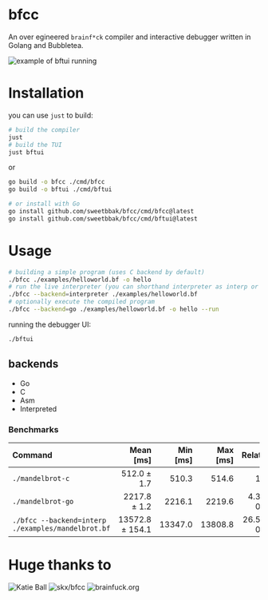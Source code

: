 # bfcc

An over egineered `brainf*ck` compiler and interactive debugger written in Golang and Bubbletea.

![example of bftui running](assets/bftui.gif)

# Installation

you can use `just` to build:

```sh
# build the compiler
just
# build the TUI
just bftui
```

or

```sh
go build -o bfcc ./cmd/bfcc
go build -o bftui ./cmd/bftui

# or install with Go
go install github.com/sweetbbak/bfcc/cmd/bfcc@latest
go install github.com/sweetbbak/bfcc/cmd/bftui@latest
```

# Usage

```sh
# building a simple program (uses C backend by default)
./bfcc ./examples/helloworld.bf -o hello
# run the live interpreter (you can shorthand interpreter as interp or w/e as long as the first char is 'i')
./bfcc --backend=interpreter ./examples/helloworld.bf
# optionally execute the compiled program
./bfcc --backend=go ./examples/helloworld.bf -o hello --run
```

running the debugger UI:

```sh
./bftui
```

## backends

- Go
- C
- Asm
- Interpreted

### Benchmarks

| Command                                            |       Mean [ms] | Min [ms] | Max [ms] |     Relative |
| :------------------------------------------------- | --------------: | -------: | -------: | -----------: |
| `./mandelbrot-c`                                   |     512.0 ± 1.7 |    510.3 |    514.6 |         1.00 |
| `./mandelbrot-go`                                  |    2217.8 ± 1.2 |   2216.1 |   2219.6 |  4.33 ± 0.01 |
| `./bfcc --backend=interp ./examples/mandelbrot.bf` | 13572.8 ± 154.1 |  13347.0 |  13808.8 | 26.51 ± 0.31 |

# Huge thanks to

![Katie Ball](https://gist.github.com/roachhd/dce54bec8ba55fb17d3a)
![skx/bfcc](https://github.com/skx/bfcc)
![brainfuck.org](http://brainfuck.org)
